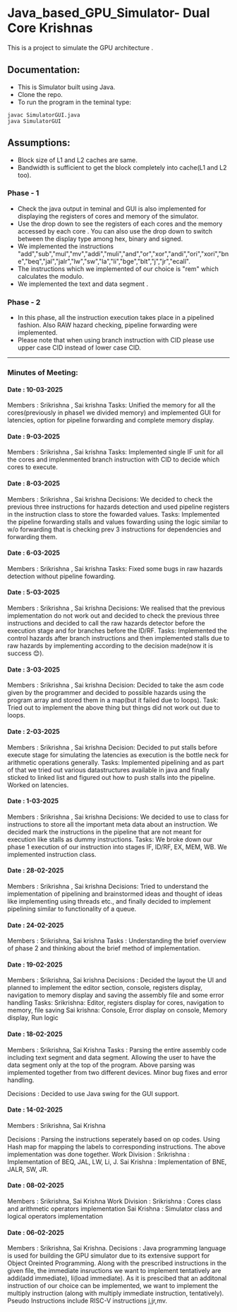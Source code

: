 # Java_based_GPU_Simulator- Dual Core Krishnas
This is a project to simulate the GPU architecture . 
## Documentation:
- This is Simulator built using Java.
- Clone the repo.
- To run the program in the teminal type:
```terminal
javac SimulatorGUI.java
java SimulatorGUI
```

## Assumptions:
- Block size of L1 and L2 caches are same.
- Bandwidth is sufficient to get the block completely into cache(L1 and L2 too).
### Phase - 1
- Check the java output in teminal and GUI is also implemented for displaying the registers of cores and memory of the simulator.
- Use the drop down to see the registers of each cores and the memory accessed by each core . You can also use the drop down to switch between the display type among hex, binary and signed.
- We implemented the instructions "add","sub","mul","mv","addi","muli","and","or","xor","andi","ori","xori","bne","beq","jal","jalr","lw","sw","la","li","bge","blt","j","jr","ecall".
- The instructions which we implemented of our choice is "rem" which calculates the modulo.
- We implemented the text and data segment .

### Phase - 2

- In this phase, all the instruction execution takes place in a pipelined fashion. Also RAW hazard checking, pipeline forwarding were implemented. 
- Please note that when using branch instruction with CID please use upper case CID instead of lower case CID.

---
### Minutes of Meeting:

#### Date : 10-03-2025

Members : Srikrishna , Sai krishna
Tasks: Unified the memory for all the cores(previously in phase1 we divided memory) and implemented GUI for latencies, option for pipeline forwarding and complete memory display.
#### Date : 9-03-2025

Members : Srikrishna , Sai krishna
Tasks: Implemented single IF unit for all the cores and implenmented branch instruction with CID to decide which cores to execute.
#### Date : 8-03-2025

Members : Srikrishna , Sai krishna
Decisions: We decided to check the previous three instructions for hazards detection and used pipeline registers in the instruction class to store the fowarded values.
Tasks: Implemented the pipeline forwarding stalls and values fowarding using the logic similar to w/o forwarding that is checking prev 3 instructions for dependencies and forwarding them.
#### Date : 6-03-2025

Members : Srikrishna , Sai krishna
Tasks: Fixed some bugs in raw hazards detection without pipeline fowarding. 
#### Date : 5-03-2025

Members : Srikrishna , Sai krishna
Decisions: We realised that the previous implementation do not work out and decided to check the previous three instructions and decided to call the raw hazards detector before the execution stage and for branches before the ID/RF.
Tasks: Implemented the control hazards after branch instructions and then implemented stalls due to raw hazards by implementing according to the decision made(now it is success 😊).

#### Date : 3-03-2025

Members : Srikrishna , Sai krishna
Decision: Decided to take the asm code given by the programmer and decided to possible hazards using the program array and stored them in a map(but it failed due to loops).
Task: Tried out to implement the above thing but things did not work out due to loops.
#### Date : 2-03-2025

Members : Srikrishna , Sai krishna
Decision: Decided to put stalls before execute stage for simulating the latencies as execution is the bottle neck for arithmetic operations generally.
Tasks: Implemented pipelining and as part of that we tried out various datastructures available in java and finally sticked to linked list and figured out how to push stalls into the pipeline. Worked on latencies.
#### Date : 1-03-2025

Members : Srikrishna , Sai krishna
Decisions: We decided to use to class for instructions to store all the important meta data about an instruction. We decided mark the instructions in the pipeline that are not meant for execution like stalls as dummy instructions.
Tasks: We broke down our phase 1 execution of our instruction into stages IF, ID/RF, EX, MEM, WB. We implemented instruction class.

#### Date : 28-02-2025

Members : Srikrishna , Sai krishna
Decisions: Tried to understand the implementation of pipelining and brainstormed ideas and thought of ideas like implementing using threads etc., and finally decided to implement pipelining similar to functionality of a queue.

#### Date : 24-02-2025

Members : Srikrishna, Sai krishna
Tasks : Understanding the brief overview of phase 2 and thinking about the brief method of implementation.

#### Date : 19-02-2025

Members : Srikrishna, Sai krishna
Decisions : Decided the layout the UI and planned to implement the editor section, console, registers display, navigation to memory display and saving the assembly file and some error handling
Tasks:
    Srikrishna: Editor, registers display for cores, navigation to memory, file saving
    Sai krishna: Console, Error display on console, Memory display, Run logic

#### Date : 18-02-2025

Members : Srikrishna, Sai Krishna
Tasks : Parsing the entire assembly code including text segment and data segment. Allowing the user to have the data segment only at the top of the program. Above parsing was implemented together from two different devices. Minor bug fixes and error handling.

Decisions : Decided to use Java swing for the GUI support. 

#### Date : 14-02-2025

Members : Srikrishna, Sai Krishna

Decisions : Parsing the instructions seperately based on op codes. Using Hash map for mapping the labels to corresponding instructions.
The above implementation was done together.
Work Division : Srikrishna : Implementation of BEQ, JAL, LW, Li, J.
                Sai Krishna : Implementation of BNE, JALR, SW, JR.


#### Date : 08-02-2025
Members : Srikrishna, Sai Krishna
Work Division : Srikrishna : Cores class and arithmetic operators implementation
                Sai Krishna : Simulator class and logical operators implementation

#### Date : 06-02-2025
Members : Srikrishna, Sai Krishna.
Decisions : Java programming language is used for building the GPU simulator due to its extensive support for Object Oreinted Programming. Along with the prescribed instructions in the given file, the immediate insructions we want to implement tentatively are addi(add immediate), li(load immediate). As it is prescibed that an additonal instruction of our choice can be implemented, we want to implement the multiply instruction (along with multiply immediate instruction, tentatively). Pseudo Instructions include RISC-V instructions j,jr,mv.